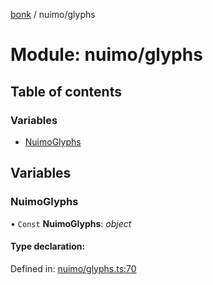 [bonk](../README.md) / nuimo/glyphs

# Module: nuimo/glyphs

## Table of contents

### Variables

- [NuimoGlyphs](nuimo_glyphs.md#nuimoglyphs)

## Variables

### NuimoGlyphs

• `Const` **NuimoGlyphs**: *object*

#### Type declaration:

Defined in: [nuimo/glyphs.ts:70](https://github.com/expandrew/media-cube/blob/fd9cbc6/bonk/src/devices/nuimo/glyphs.ts#L70)
